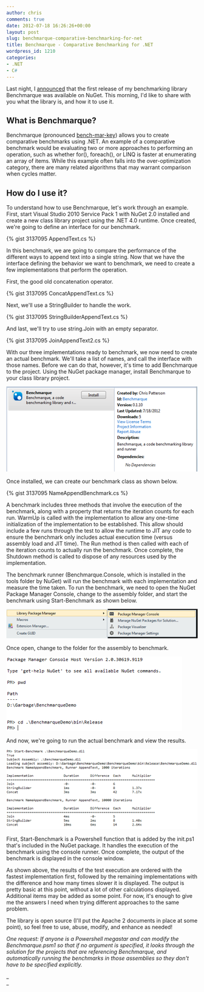 ```yaml
---
author: chris
comments: true
date: 2012-07-18 16:26:26+00:00
layout: post
slug: benchmarque-comparative-benchmarking-for-net
title: Benchmarque - Comparative Benchmarking for .NET
wordpress_id: 1210
categories:
- .NET
- C#
---
```


Last night, I [announced](https://twitter.com/phatboyg/status/225429499758641152) that the first release of my benchmarking library Benchmarque was available on NuGet. This morning, I'd like to share with you what the library is, and how it to use it.




## What is Benchmarque?




Benchmarque (pronounced [bench-mar-key](http://www.bizmarkie.com/)) allows you to create comparative benchmarks using .NET. An example of a comparative benchmark would be evaluating two or more approaches to performing an operation, such as whether for(), foreach(), or LINQ is faster at enumerating an array of items. While this example often falls into the over-optimization category, there are many related algorithms that may warrant comparison when cycles matter.




## How do I use it?




To understand how to use Benchmarque, let's work through an example. First, start Visual Studio 2010 Service Pack 1 with NuGet 2.0 installed and create a new class library project using the .NET 4.0 runtime. Once created, we're going to define an interface for our benchmark.




{% gist 3137095 AppendText.cs %}




In this benchmark, we are going to compare the performance of the different ways to append text into a single string. Now that we have the interface defining the behavior we want to benchmark, we need to create a few implementations that perform the operation.




First, the good old concatenation operator.




{% gist 3137095 ConcatAppendText.cs %}




Next, we'll use a StringBuilder to handle the work.




{% gist 3137095 StringBuilderAppendText.cs %}




And last, we'll try to use string.Join with an empty separator.




{% gist 3137095 JoinAppendText2.cs %}




With our three implementations ready to benchmark, we now need to create an actual benchmark. We'll take a list of names, and call the interface with those names. Before we can do that, however, it's time to add Benchmarque to the project. Using the NuGet package manager, install Benchmarque to your class library project.




![Installing from Package Manager](/images/uploads/2012/07/BenchmarqueInstall.png)




Once installed, we can create our benchmark class as shown below.




{% gist 3137095 NameAppendBenchmark.cs %}




A benchmark includes three methods that involve the execution of the benchmark, along with a property that returns the iteration counts for each run. WarmUp is called with the implementation to allow any one-time initialization of the implementation to be established. This allow should include a few runs through the test to allow the runtime to JIT any code to ensure the benchmark only includes actual execution time (versus assembly load and JIT time). The Run method is then called with each of the iteration counts to actually run the benchmark. Once complete, the Shutdown method is called to dispose of any resources used by the implementation.




The benchmark runner (Benchmarque.Console, which is installed in the tools folder by NuGet) will run the benchmark with each implementation and measure the time taken. To run the benchmark, we need to open the NuGet Package Manager Console, change to the assembly folder, and start the benchmark using Start-Benchmark as shown below.




![Open the package manager console](/images/uploads/2012/07/PackageManagerConsoleMenu.png)




Once open, change to the folder for the assembly to benchmark.




![Change to the output folder](/images/uploads/2012/07/BenchmarqueConsoleCD.png)




And now, we're going to run the actual benchmark and view the results.




![Results of benchmark](/images/uploads/2012/07/BenchmarqueResults.png)




First, Start-Benchmark is a Powershell function that is added by the init.ps1 that's included in the NuGet package. It handles the execution of the benchmark using the console runner. Once complete, the output of the benchmark is displayed in the console window.




As shown above, the results of the test execution are ordered with the fastest implementation first, followed by the remaining implementations with the difference and how many times slower it is displayed. The output is pretty basic at this point, without a lot of other calculations displayed. Additional items may be added as some point. For now, it's enough to give me the answers I need when trying different approaches to the same problem.




The library is open source (I'll put the Apache 2 documents in place at some point), so feel free to use, abuse, modify, and enhance as needed! 




_One request: If anyone is a Powershell megastar and can modify the Benchmarque.psm1 so that if no argument is specified, it looks through the solution for the projects that are referencing Benchmarque, and automatically running the benchmarks in those assemblies so they don't have to be specified explicitly._




_  
_
